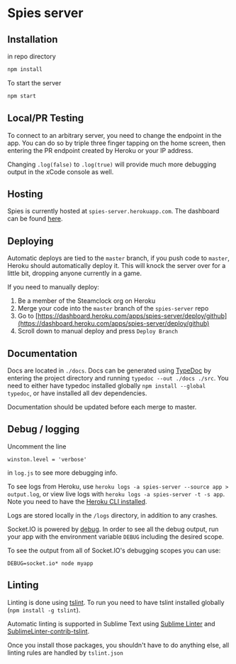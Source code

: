 
# Spies server #

## Installation ##

in repo directory
```bash
npm install
```

To start the server
```bash
npm start
```

## Local/PR Testing ##

To connect to an arbitrary server, you need to change the endpoint in the app. You can do so by triple three finger tapping on the home screen, then entering the PR endpoint created by Heroku or your IP address.

Changing `.log(false)` to `.log(true)` will provide much more debugging output in the xCode console as well.

## Hosting ##

Spies is currently hosted at `spies-server.herokuapp.com`. The dashboard can be found [here](https://dashboard.heroku.com/apps/spies-server/metrics/web).

## Deploying ##

Automatic deploys are tied to the `master` branch, if you push code to `master`, Heroku should automatically deploy it. This will knock the server over for a little bit, dropping anyone currently in a game. 

If you need to manually deploy:

1. Be a member of the Steamclock org on Heroku
2. Merge your code into the `master` branch of the `spies-server` repo
3. Go to [https://dashboard.heroku.com/apps/spies-server/deploy/github](https://dashboard.heroku.com/apps/spies-server/deploy/github)
4. Scroll down to manual deploy and press `Deploy Branch`

## Documentation ##

Docs are located in `./docs`. Docs can be generated using [TypeDoc](http://typedoc.org/) by entering the project directory and running `typedoc --out ./docs ./src`. You need to either have typedoc installed globally `npm install --global typedoc`, or have installed all dev dependencies.

Documentation should be updated before each merge to master.

## Debug / logging ##

Uncomment the line
```
winston.level = 'verbose'
```
in `log.js` to see more debugging info.

To see logs from Heroku, use `heroku logs -a spies-server --source app > output.log`, or view live logs with `heroku logs -a spies-server -t -s app`. Note you need to have the [Heroku CLI installed](https://devcenter.heroku.com/articles/heroku-cli).

Logs are stored locally in the `/logs` directory, in addition to any crashes.

Socket.IO is powered by [debug](https://github.com/visionmedia/debug).
In order to see all the debug output, run your app with the environment variable
`DEBUG` including the desired scope.

To see the output from all of Socket.IO's debugging scopes you can use:

```
DEBUG=socket.io* node myapp
```

## Linting ##

Linting is done using [tslint](https://palantir.github.io/tslint/). To run you need to have tslint installed globally (`npm install -g tslint`). 

Automatic linting is supported in Sublime Text using [Sublime Linter](http://www.sublimelinter.com/en/latest/) and [Sublime​Linter-contrib-tslint](https://github.com/lavrton/SublimeLinter-contrib-tslint).

Once you install those packages, you shouldn't have to do anything else, all linting rules are handled by `tslint.json`

